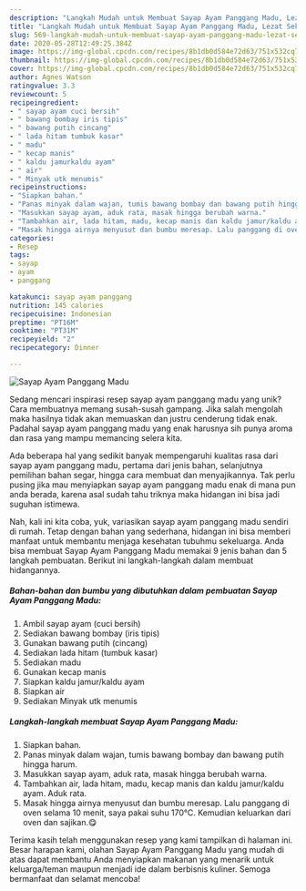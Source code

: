 ```yaml
---
description: "Langkah Mudah untuk Membuat Sayap Ayam Panggang Madu, Lezat Sekali"
title: "Langkah Mudah untuk Membuat Sayap Ayam Panggang Madu, Lezat Sekali"
slug: 569-langkah-mudah-untuk-membuat-sayap-ayam-panggang-madu-lezat-sekali
date: 2020-05-28T12:49:25.384Z
image: https://img-global.cpcdn.com/recipes/8b1db0d584e72d63/751x532cq70/sayap-ayam-panggang-madu-foto-resep-utama.jpg
thumbnail: https://img-global.cpcdn.com/recipes/8b1db0d584e72d63/751x532cq70/sayap-ayam-panggang-madu-foto-resep-utama.jpg
cover: https://img-global.cpcdn.com/recipes/8b1db0d584e72d63/751x532cq70/sayap-ayam-panggang-madu-foto-resep-utama.jpg
author: Agnes Watson
ratingvalue: 3.3
reviewcount: 5
recipeingredient:
- " sayap ayam cuci bersih"
- " bawang bombay iris tipis"
- " bawang putih cincang"
- " lada hitam tumbuk kasar"
- " madu"
- " kecap manis"
- " kaldu jamurkaldu ayam"
- " air"
- " Minyak utk menumis"
recipeinstructions:
- "Siapkan bahan."
- "Panas minyak dalam wajan, tumis bawang bombay dan bawang putih hingga harum."
- "Masukkan sayap ayam, aduk rata, masak hingga berubah warna."
- "Tambahkan air, lada hitam, madu, kecap manis dan kaldu jamur/kaldu ayam. Aduk rata."
- "Masak hingga airnya menyusut dan bumbu meresap. Lalu panggang di oven selama 10 menit, saya pakai suhu 170°C. Kemudian keluarkan dari oven dan sajikan.😋"
categories:
- Resep
tags:
- sayap
- ayam
- panggang

katakunci: sayap ayam panggang 
nutrition: 145 calories
recipecuisine: Indonesian
preptime: "PT16M"
cooktime: "PT31M"
recipeyield: "2"
recipecategory: Dinner

---
```



![Sayap Ayam Panggang Madu](https://img-global.cpcdn.com/recipes/8b1db0d584e72d63/751x532cq70/sayap-ayam-panggang-madu-foto-resep-utama.jpg)

Sedang mencari inspirasi resep sayap ayam panggang madu yang unik? Cara membuatnya memang susah-susah gampang. Jika salah mengolah maka hasilnya tidak akan memuaskan dan justru cenderung tidak enak. Padahal sayap ayam panggang madu yang enak harusnya sih punya aroma dan rasa yang mampu memancing selera kita.

Ada beberapa hal yang sedikit banyak mempengaruhi kualitas rasa dari sayap ayam panggang madu, pertama dari jenis bahan, selanjutnya pemilihan bahan segar, hingga cara membuat dan menyajikannya. Tak perlu pusing jika mau menyiapkan sayap ayam panggang madu enak di mana pun anda berada, karena asal sudah tahu triknya maka hidangan ini bisa jadi suguhan istimewa.




Nah, kali ini kita coba, yuk, variasikan sayap ayam panggang madu sendiri di rumah. Tetap dengan bahan yang sederhana, hidangan ini bisa memberi manfaat untuk membantu menjaga kesehatan tubuhmu sekeluarga. Anda bisa membuat Sayap Ayam Panggang Madu memakai 9 jenis bahan dan 5 langkah pembuatan. Berikut ini langkah-langkah dalam membuat hidangannya.

<!--inarticleads1-->

##### Bahan-bahan dan bumbu yang dibutuhkan dalam pembuatan Sayap Ayam Panggang Madu:

1. Ambil  sayap ayam (cuci bersih)
1. Sediakan  bawang bombay (iris tipis)
1. Gunakan  bawang putih (cincang)
1. Sediakan  lada hitam (tumbuk kasar)
1. Sediakan  madu
1. Gunakan  kecap manis
1. Siapkan  kaldu jamur/kaldu ayam
1. Siapkan  air
1. Sediakan  Minyak utk menumis




<!--inarticleads2-->

##### Langkah-langkah membuat Sayap Ayam Panggang Madu:

1. Siapkan bahan.
1. Panas minyak dalam wajan, tumis bawang bombay dan bawang putih hingga harum.
1. Masukkan sayap ayam, aduk rata, masak hingga berubah warna.
1. Tambahkan air, lada hitam, madu, kecap manis dan kaldu jamur/kaldu ayam. Aduk rata.
1. Masak hingga airnya menyusut dan bumbu meresap. Lalu panggang di oven selama 10 menit, saya pakai suhu 170°C. Kemudian keluarkan dari oven dan sajikan.😋




Terima kasih telah menggunakan resep yang kami tampilkan di halaman ini. Besar harapan kami, olahan Sayap Ayam Panggang Madu yang mudah di atas dapat membantu Anda menyiapkan makanan yang menarik untuk keluarga/teman maupun menjadi ide dalam berbisnis kuliner. Semoga bermanfaat dan selamat mencoba!
